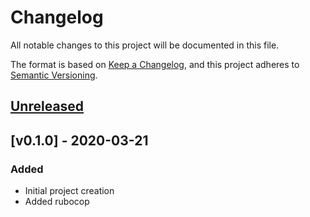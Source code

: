 # Changelog
All notable changes to this project will be documented in this file.

The format is based on [Keep a Changelog](https://keepachangelog.com/en/1.0.0/),
and this project adheres to [Semantic Versioning](https://semver.org/spec/v2.0.0.html).

## [Unreleased]

## [v0.1.0] - 2020-03-21

### Added
- Initial project creation
- Added rubocop

[Unreleased]: https://github.com/jmtrusona/kraken/compare/v0.1.0...HEAD
[0.0.1]: https://github.com/jmtrusona/kraken/releases/tag/v0.1.0